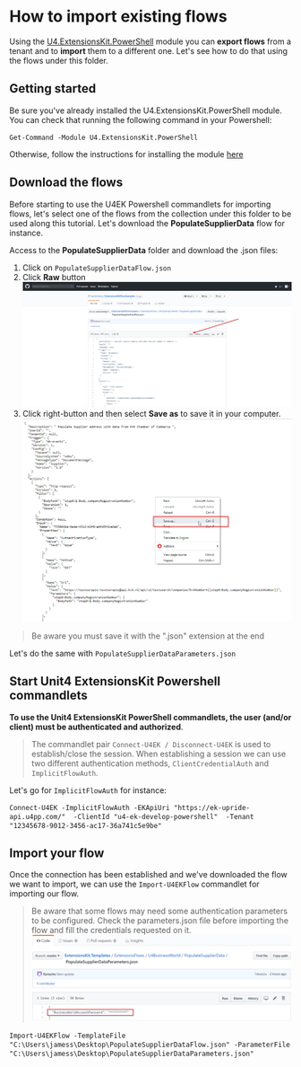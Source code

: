 # How to import existing flows

Using the [U4.ExtensionsKit.PowerShell](../docs/U4ExtensionsKitPowershellModule.md) module you can **export flows** from a tenant and to **import** them to a different one. Let's see how to do that using the flows under this folder.

## Getting started

Be sure you've already installed the U4.ExtensionsKit.PowerShell module. You can check that running the following command in your Powershell:

```
Get-Command -Module U4.ExtensionsKit.PowerShell
```

Otherwise, follow the instructions for installing the module [here](../docs/U4ExtensionsKitPowershellModule.md#Install-the-U4.ExtensionsKit.PowerShell-module)

## Download the flows

Before starting to use the U4EK Powershell commandlets for importing flows, let's select one of the flows from the collection under this folder to be used along this tutorial. Let's download the **PopulateSupplierData** flow for instance. 

Access to the **PopulateSupplierData** folder and download the .json files:

1. Click on `PopulateSupplierDataFlow.json`
2. Click **Raw** button
![image](images/raw_button.png)
3. Click right-button and then select **Save as** to save it in your computer. 
![image](images/save_as.png)
> Be aware you must save it with the ".json" extension at the end

Let's do the same with ``PopulateSupplierDataParameters.json``


## Start Unit4 ExtensionsKit Powershell commandlets

**To use the Unit4 ExtensionsKit PowerShell commandlets, the user (and/or client) must be authenticated and authorized**. 
>The commandlet pair `Connect-U4EK / Disconnect-U4EK` is used to establish/close the session. When establishing a session we can use two different authentication methods, `ClientCredentialAuth` and `ImplicitFlowAuth`. 

Let's go for `ImplicitFlowAuth` for instance:

```
Connect-U4EK -ImplicitFlowAuth -EKApiUri "https://ek-upride-api.u4pp.com/"  -ClientId "u4-ek-develop-powershell"  -Tenant "12345678-9012-3456-ac17-36a741c5e9be"
```

## Import your flow

Once the connection has been established and we've downloaded the flow we want to import, we can use the `Import-U4EKFlow` commandlet for importing our flow.

> Be aware that some flows may need some authentication parameters to be configured. Check the parameters.json file before importing the flow and fill the credentials requested on it. 
![image](images/authentication_parameters.png)

```
Import-U4EKFlow -TemplateFile "C:\Users\jamess\Desktop\PopulateSupplierDataFlow.json" -ParameterFile "C:\Users\jamess\Desktop\PopulateSupplierDataParameters.json"
```

